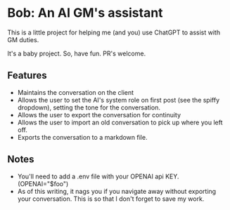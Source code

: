 # Bob: An AI GM's assistant
 
This is a little project for helping me (and you) use ChatGPT to assist with GM duties. 

It's a baby project. So, have fun. PR's welcome. 

## Features

* Maintains the conversation on the client
* Allows the user to set the AI's system role on first post (see the spiffy dropdown), setting the tone for the conversation. 
* Allows the user to export the conversation for continuity
* Allows the user to import an old conversation to pick up where you left off. 
* Exports the conversation to a markdown file. 

## Notes

* You'll need to add a .env file with your OPENAI api KEY. (OPENAI="$foo")
* As of this writing, it nags you if you navigate away without exporting your conversation. This is so that I don't forget to save my work. 
